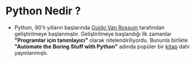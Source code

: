 # Python Nedir ?
- Python, 90'lı yılların başlarında <a href="https://github.com/gvanrossum">Guido Van Rossum</a> tarafından geliştirilmeye başlanmıştır. Geliştirilmeye başlandığı ilk zamanlar <b>"Programlar için tanımlayıcı"</b> olarak nitelendiriliyordu. Bununla birlikte <b>"Automate the Boring Stuff with Python"</b> adında popüler bir <a href="https://www.amazon.com.tr/Automate-Boring-Stuff-Python-Programming/dp/1593275994">kitap</a> dahi yayınlanmıştı.
